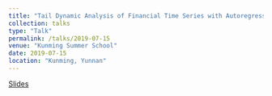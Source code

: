 ```yaml
---
title: "Tail Dynamic Analysis of Financial Time Series with Autoregressive Conditional Frechet Model"
collection: talks
type: "Talk"
permalink: /talks/2019-07-15
venue: "Kunming Summer School"
date: 2019-07-15
location: "Kunming, Yunnan"
---
```


[Slides](https://jerrybubble.github.io/files/Kunming_Summer.pdf)

